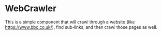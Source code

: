 # WebCrawler
This is a simple component that will crawl through a website (like https://www.bbc.co.uk/), find sub-links, and then crawl those pages as well.
